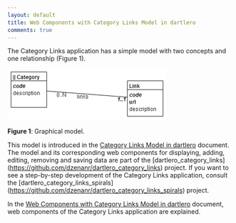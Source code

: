 ```yaml
---
layout: default
title: Web Components with Category Links Model in dartlero
comments: true
---
```


The Category Links application has a simple model with two concepts and one relationship (Figure 1).

![Alt Figure 1: graphical model](/img/dartlero/category_links_model.png)

**Figure 1**: Graphical model.

This model is introduced in the [Category Links Model in dartlero](https://docs.google.com/document/d/1I4PX1rBX7BemxYM3MitUN75UKwExUCLxhG8nIrbhBXs/edit?usp=sharing) document. The model and its corresponding web components for displaying, adding, editing, removing and saving data are part of the [dartlero_category_links] (https://github.com/dzenanr/dartlero_category_links) project. If you want to see a step-by-step development of the Category Links application, consult the [dartlero_category_links_spirals] (https://github.com/dzenanr/dartlero_category_links_spirals) project.

In the [Web Components with Category Links Model in dartlero](https://docs.google.com/document/d/1hpd6xrMnosEN2z6MOnNcDqRlYb7T4ZrOnzm7xygNqZ0/edit?usp=sharing) document, web components of the Category Links application are explained. 


